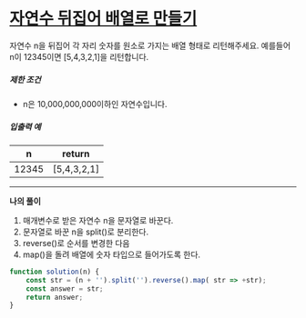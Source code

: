 # [자연수 뒤집어 배열로 만들기](https://programmers.co.kr/learn/courses/30/lessons/12932)

자연수 n을 뒤집어 각 자리 숫자를 원소로 가지는 배열 형태로 리턴해주세요. 예를들어 n이 12345이면 [5,4,3,2,1]을 리턴합니다.

##### 제한 조건

- n은 10,000,000,000이하인 자연수입니다.

##### 입출력 예

| n     | return      |
| ----- | ----------- |
| 12345 | [5,4,3,2,1] |



---

**나의 풀이**

1. 매개변수로 받은 자연수 n을 문자열로 바꾼다.
2. 문자열로 바꾼 n을 split()로 분리한다.
3. reverse()로 순서를 변경한 다음
4. map()을 돌려 배열에 숫자 타입으로 들어가도록 한다.



```javascript
function solution(n) {
    const str = (n + '').split('').reverse().map( str => +str);
    const answer = str;
    return answer;
}
```

